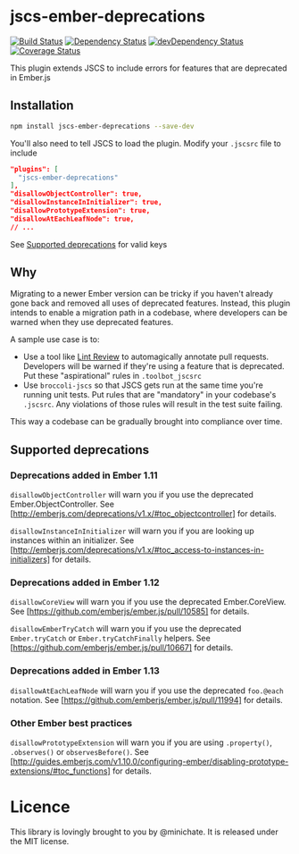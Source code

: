 # jscs-ember-deprecations

[![Build Status](https://travis-ci.org/minichate/jscs-ember-deprecations.svg?branch=master)](https://travis-ci.org/minichate/jscs-ember-deprecations)
[![Dependency Status](https://david-dm.org/minichate/jscs-ember-deprecations.svg)](https://david-dm.org/minichate/jscs-ember-deprecations)
[![devDependency Status](https://david-dm.org/minichate/jscs-ember-deprecations/dev-status.svg)](https://david-dm.org/minichate/jscs-ember-deprecations#info=devDependencies)
[![Coverage Status](https://coveralls.io/repos/minichate/jscs-ember-deprecations/badge.svg?branch=master&service=github)](https://coveralls.io/github/minichate/jscs-ember-deprecations?branch=master)

This plugin extends JSCS to include errors for features that are deprecated in Ember.js

## Installation

```bash
npm install jscs-ember-deprecations --save-dev
```

You'll also need to tell JSCS to load the plugin. Modify your `.jscsrc` file to include

```json
"plugins": [
  "jscs-ember-deprecations"
],
"disallowObjectController": true,
"disallowInstanceInInitializer": true,
"disallowPrototypeExtension": true,
"disallowAtEachLeafNode": true,
// ...
```

See [Supported deprecations](#supported-deprecations) for valid keys

## Why

Migrating to a newer Ember version can be tricky if you haven't already gone back and removed all uses of deprecated features. Instead, this plugin intends to enable a migration path in a codebase, where developers can be warned when they use deprecated features.

A sample use case is to:

- Use a tool like [Lint Review](https://github.com/markstory/lint-review) to automagically annotate pull requests. Developers will be warned if they're using a feature that is deprecated. Put these "aspirational" rules in `.toolbot_jscsrc`
- Use `broccoli-jscs` so that JSCS gets run at the same time you're running unit tests. Put rules that are "mandatory" in your codebase's `.jscsrc`. Any violations of those rules will result in the test suite failing.

This way a codebase can be gradually brought into compliance over time.

## Supported deprecations

### Deprecations added in Ember 1.11

`disallowObjectController` will warn you if you use the deprecated Ember.ObjectController. See [http://emberjs.com/deprecations/v1.x/#toc_objectcontroller] for details.

`disallowInstanceInInitializer` will warn you if you are looking up instances within an initializer. See [http://emberjs.com/deprecations/v1.x/#toc_access-to-instances-in-initializers] for details.

### Deprecations added in Ember 1.12

`disallowCoreView` will warn you if you use the deprecated Ember.CoreView. See [https://github.com/emberjs/ember.js/pull/10585] for details.

`disallowEmberTryCatch` will warn you if you use the deprecated `Ember.tryCatch` or `Ember.tryCatchFinally` helpers. See [https://github.com/emberjs/ember.js/pull/10667] for details.

### Deprecations added in Ember 1.13

`disallowAtEachLeafNode` will warn you if you use the deprecated `foo.@each` notation. See [https://github.com/emberjs/ember.js/pull/11994] for details.

### Other Ember best practices

`disallowPrototypeExtension` will warn you if you are using `.property()`, `.observes()` or `observesBefore()`. See [http://guides.emberjs.com/v1.10.0/configuring-ember/disabling-prototype-extensions/#toc_functions] for details.

# Licence

This library is lovingly brought to you by @minichate. It is released under the MIT license.